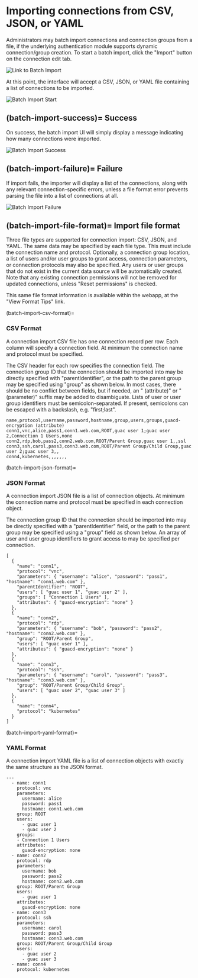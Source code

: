 Importing connections from CSV, JSON, or YAML
=============================================

Administrators may batch import connections and connection groups from a file,
if the underlying authentication module supports dynamic connection/group creation.
To start a batch import, click the "Import" button on the connection edit tab.

![Link to Batch Import](images/batch-import-admin-link.png)

At this point, the interface will accept a CSV, JSON, or YAML file containing
a list of connections to be imported.

![Batch Import Start](images/batch-import-start.png)

(batch-import-success)=
Success
-----------------

On success, the batch import UI will simply display a message indicating
how many connections were imported.

![Batch Import Success](images/batch-import-success.png)

(batch-import-failure)=
Failure
-----------------

If import fails, the importer will display a list of the connections, along with
any relevant connection-specific errors, unless a file format error prevents
parsing the file into a list of connections at all.

![Batch Import Failure](images/batch-import-failure.png)

(batch-import-file-format)=
Import file format
------------------

Three file types are supported for connection import: CSV, JSON, and YAML.
The same data may be specified by each file type. This must include the
connection name and protocol. Optionally, a connection group location, a list
of users and/or user groups to grant access, connection parameters, or connection
protocols may also be specified. Any users or user groups that do not exist in
the current data source will be automatically created. Note that any existing
connection permissions will not be removed for updated connections, unless
"Reset permissions" is checked.

This same file format information is available within the webapp, at the
"View Format Tips" link.

(batch-import-csv-format)=
### CSV Format

A connection import CSV file has one connection record per row. Each column will
specify a connection field. At minimum the connection name and protocol must be
specified.

The CSV header for each row specifies the connection field. The connection group
ID that the connection should be imported into may be directly specified with
"parentIdentifier", or the path to the parent group may be specified using "group"
as shown below. In most cases, there should be no conflict between fields, but if
needed, an " (attribute)" or " (parameter)" suffix may be added to disambiguate.
Lists of user or user group identifiers must be semicolon-separated. If present,
semicolons can be escaped with a backslash, e.g. "first\;last".

```
name,protocol,username,password,hostname,group,users,groups,guacd-encryption (attribute)
conn1,vnc,alice,pass1,conn1.web.com,ROOT,guac user 1;guac user 2,Connection 1 Users,none
conn2,rdp,bob,pass2,conn2.web.com,ROOT/Parent Group,guac user 1,,ssl
conn3,ssh,carol,pass3,conn3.web.com,ROOT/Parent Group/Child Group,guac user 2;guac user 3,,
conn4,kubernetes,,,,,,,
```

(batch-import-json-format)=
### JSON Format
A connection import JSON file is a list of connection objects. At minimum the connection
name and protocol must be specified in each connection object.

The connection group ID that the connection should be imported into may be directly
specified with a "parentIdentifier" field, or the path to the parent group may be
specified using a "group" field as shown below. An array of user and user group
identifiers to grant access to may be specified per connection.

```
[
  {
    "name": "conn1",
    "protocol": "vnc",
    "parameters": { "username": "alice", "password": "pass1", "hostname": "conn1.web.com" },
    "parentIdentifier": "ROOT",
    "users": [ "guac user 1", "guac user 2" ],
    "groups": [ "Connection 1 Users" ],
    "attributes": { "guacd-encryption": "none" }
  },
  {
    "name": "conn2",
    "protocol": "rdp",
    "parameters": { "username": "bob", "password": "pass2", "hostname": "conn2.web.com" },
    "group": "ROOT/Parent Group",
    "users": [ "guac user 1" ],
    "attributes": { "guacd-encryption": "none" }
  },
  {
    "name": "conn3",
    "protocol": "ssh",
    "parameters": { "username": "carol", "password": "pass3", "hostname": "conn3.web.com" },
    "group": "ROOT/Parent Group/Child Group",
    "users": [ "guac user 2", "guac user 3" ]
  },
  {
    "name": "conn4",
    "protocol": "kubernetes"
  }
]
```

(batch-import-yaml-format)=
### YAML Format

A connection import YAML file is a list of connection objects with exactly
the same structure as the JSON format.

```
---
  - name: conn1
    protocol: vnc
    parameters:
      username: alice
      password: pass1
      hostname: conn1.web.com
    group: ROOT
    users:
      - guac user 1
      - guac user 2
    groups:
    - Connection 1 Users
    attributes:
      guacd-encryption: none
  - name: conn2
    protocol: rdp
    parameters:
      username: bob
      password: pass2
      hostname: conn2.web.com
    group: ROOT/Parent Group
    users:
      - guac user 1
    attributes:
      guacd-encryption: none
  - name: conn3
    protocol: ssh
    parameters:
      username: carol
      password: pass3
      hostname: conn3.web.com
    group: ROOT/Parent Group/Child Group
    users:
      - guac user 2
      - guac user 3
  - name: conn4
    protocol: kubernetes
```

